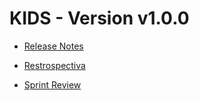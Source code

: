# KIDS - Version v1.0.0

* [Release Notes](https://github.com/kids-tcc-senacrs/kids-doc/blob/master/v1.0.0/release-notes.md) 

* [Restrospectiva](https://github.com/kids-tcc-senacrs/kids-doc/blob/master/v1.0.0/retrospectiva.md) 

* [Sprint Review](https://github.com/kids-tcc-senacrs/kids-doc/blob/master/v1.0.0/sprint-review.md) 
